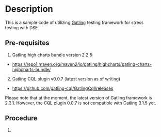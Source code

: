 # Description
This is a sample code of utilizing [Gatling](https://gatling.io/) testing framework for stress testing with DSE

## Pre-requisites

1. Gatling high charts bundle version 2.2.5: 
  * https://repo1.maven.org/maven2/io/gatling/highcharts/gatling-charts-highcharts-bundle/   
2. Gatling CQL plugin v0.0.7 (latest version as of writing)
  * https://github.com/gatling-cql/GatlingCql/releases

Please note that at the moment, the latest version of Gatling framework is 2.3.1. However, the CQL plugin 0.0.7 is not compatible with Gatling 3.1.5 yet. 

## Procedure

1. 
